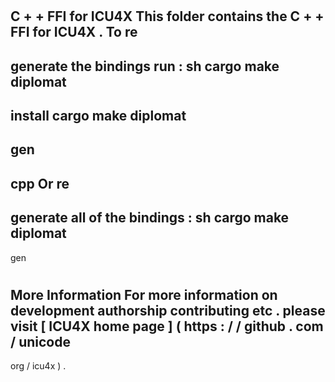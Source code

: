 #
C
+
+
FFI
for
ICU4X
This
folder
contains
the
C
+
+
FFI
for
ICU4X
.
To
re
-
generate
the
bindings
run
:
sh
cargo
make
diplomat
-
install
cargo
make
diplomat
-
gen
-
cpp
Or
re
-
generate
all
of
the
bindings
:
sh
cargo
make
diplomat
-
gen
#
#
More
Information
For
more
information
on
development
authorship
contributing
etc
.
please
visit
[
ICU4X
home
page
]
(
https
:
/
/
github
.
com
/
unicode
-
org
/
icu4x
)
.
